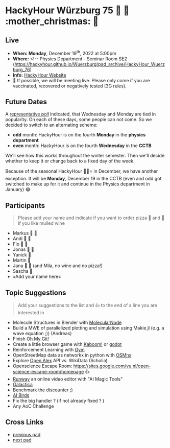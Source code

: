 # HackyHour Würzburg 75 :santa: :christmas_tree: :mother_christmas: :stars:

## Live
 - **When:** **Monday**, December 19<sup>th</sup>, 2022 at 5:00pm
 - **Where:** <!-- Physics Department - Seminar Room SE2 (https://hackyhour.github.io/Wuerzburg/pad_archive/HackyHour_Wuerzburg_76) 
 - **Info:** [HackyHour Website](http://hackyhour.github.io/Wuerzburg/)
 - :vertical_traffic_light:  If possible, we will be meeting live. Please only come if you are vaccinated, recovered or negatively tested (3G rules).

## Future Dates

A [representative poll](https://terminplaner4.dfn.de/u3fGuiEUz9RAj2fL) indicated, that Wednesday and Monday are tied in popularity. On each of these days, some people can not come. So we decided to switch to an alternating scheme:
- **odd** month: HackyHour is on the fourth **Monday** in the **physics department**
- **even** month: HackyHour is on the fourth **Wednesday** in the **CCTB**

We'll see how this works throughout the winter semester. Then we'll decide whether to keep it or change back to a fixed day of the week.

Because of the seasonal HackyHour :christmas_tree::santa::star: in December, we have another exception. It will be **Monday**, December 19 in the CCTB (even and odd got switched to make up for it and continue in the Physics department in January) :joy: 

## Participants
> Please add your name and indicate if you want to order pizza :pizza: and :wine_glass: if you like mulled wine
 - Markus :pizza: :wine_glass: 
 - Andi :pizza: :wine_glass:
 - Flo :pizza: :wine_glass:
 - Jonas :pizza: :wine_glass:
 - Yanick :pizza: 
 - Martin :pizza: 
- Jana :pizza: :wine_glass: (and Mila, no wine and no pizza!) 
- Sascha :pizza:
 - »Add your name here«
 
## Topic Suggestions
> Add your suggestions to the list and :+1: to the end of a line you are interested in

 - Molecule Structures in Blender with [MolecularNode](https://github.com/BradyAJohnston/MolecularNodes)
 - Build a MWE of parallelized plotting and simulation using Makie.jl (e.g. a wave equation ;)) (Andreas)
 - Finish [Oh My Git!](https://ohmygit.org/)
 - Create a little browser game with [Kaboom!](https://kaboomjs.com/) or [godot](https://godotengine.org/)
 - Reinforcement Learning with [Gym](https://www.gymlibrary.dev/)
 - OpenStreetMap data as networkx in python with [OSMnx](https://osmnx.readthedocs.io/en/stable/)
 - Explore [Open Alex](https://docs.openalex.org/) API vs. WikiData (Scholia)
 - Openscience Escape Room: https://sites.google.com/vu.nl/open-science-escape-room/homepage :+1:
 - [Runway](https://runwayml.com/) an online video editor with "AI Magic Tools"
 - [Galactica](https://galactica.org/)
 - Benchmark the discounter ;) 
 - [AI Birds](http://aibirds.org/)
 - Fix the big handler ? (if not already fixed ? )
 - Any AoC Challenge

## Cross Links
 - [previous pad](https://hackyhour.github.io/Wuerzburg/pad_archive/HackyHour_Wuerzburg_74)
 - [next pad](https://hackyhour.github.io/Wuerzburg/pad_archive/HackyHour_Wuerzburg_76)
